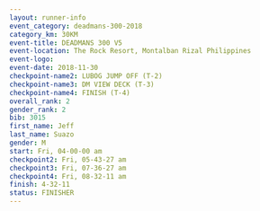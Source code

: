 ```yaml
---
layout: runner-info 
event_category: deadmans-300-2018 
category_km: 30KM 
event-title: DEADMANS 300 V5 
event-location: The Rock Resort, Montalban Rizal Philippines 
event-logo: 
event-date: 2018-11-30 
checkpoint-name2: LUBOG JUMP OFF (T-2) 
checkpoint-name3: DM VIEW DECK (T-3) 
checkpoint-name4: FINISH (T-4) 
overall_rank: 2
gender_rank: 2
bib: 3015
first_name: Jeff
last_name: Suazo
gender: M
start: Fri, 04-00-00 am
checkpoint2: Fri, 05-43-27 am
checkpoint3: Fri, 07-36-27 am
checkpoint4: Fri, 08-32-11 am
finish: 4-32-11
status: FINISHER
---
```

